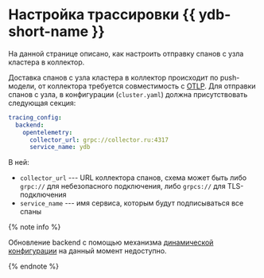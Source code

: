 # Настройка трассировки {{ ydb-short-name }}

На данной странице описано, как настроить отправку спанов с узла кластера в коллектор.

Доставка спанов с узла кластера в коллектор происходит по push-модели, от коллектора требуется совместимость с [OTLP](https://opentelemetry.io/docs/specs/otlp/).
Для отправки спанов с узла, в конфигурации (`cluster.yaml`) должна присутствовать следующая секция:

```yaml
tracing_config:
  backend:
    opentelemetry:
      collector_url: grpc://collector.ru:4317
      service_name: ydb
```

В ней:
* `collector_url` --- URL коллектора спанов, схема может быть либо `grpc://` для небезопасного подключения, либо `grpcs://` для TLS-подключения
* `service_name` --- имя сервиса, которым будут подписываться все спаны

{% note info %}

Обновление backend с помощью механизма [динамической конфигурации](../../maintenance/manual/dynamic-config.md) на данный момент недоступно.

{% endnote %}

